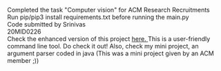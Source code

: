 Completed the task "Computer vision" for ACM Research Recruitments
<br>
Run pip/pip3 install requirements.txt before running the main.py
<br>
Code submitted by Srinivas
<br>
20MID0226
<br>
Check the enhanced version of this project [here. ](https://www.github.com/cr-trojan23/blue-white-enhanced)This is a user-friendly command line tool. Do check it out!
Also, check my mini project, an argument parser coded in java (This was a mini project given by an ACM member ;))
